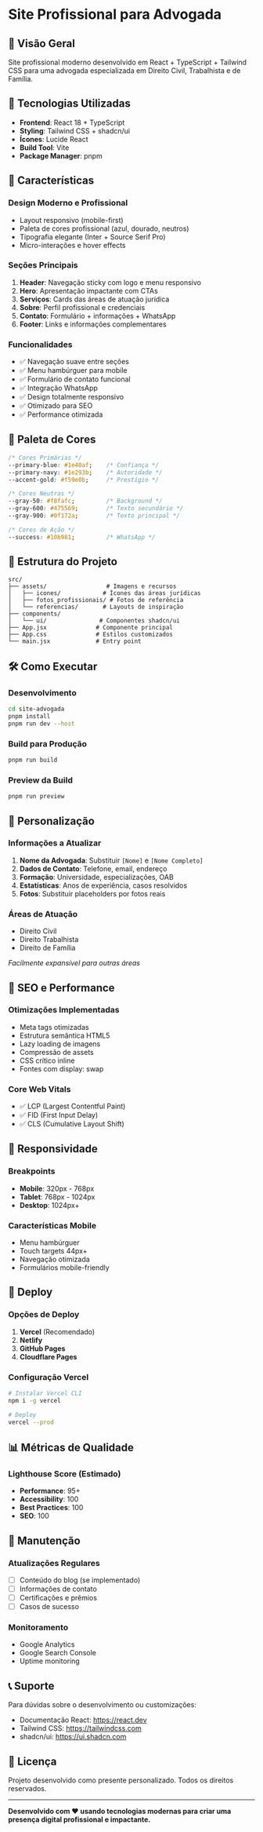 # Site Profissional para Advogada

## 🎯 **Visão Geral**

Site profissional moderno desenvolvido em React + TypeScript + Tailwind CSS para uma advogada especializada em Direito Civil, Trabalhista e de Família.

## 🚀 **Tecnologias Utilizadas**

- **Frontend**: React 18 + TypeScript
- **Styling**: Tailwind CSS + shadcn/ui
- **Ícones**: Lucide React
- **Build Tool**: Vite
- **Package Manager**: pnpm

## 📱 **Características**

### **Design Moderno e Profissional**
- Layout responsivo (mobile-first)
- Paleta de cores profissional (azul, dourado, neutros)
- Tipografia elegante (Inter + Source Serif Pro)
- Micro-interações e hover effects

### **Seções Principais**
1. **Header**: Navegação sticky com logo e menu responsivo
2. **Hero**: Apresentação impactante com CTAs
3. **Serviços**: Cards das áreas de atuação jurídica
4. **Sobre**: Perfil profissional e credenciais
5. **Contato**: Formulário + informações + WhatsApp
6. **Footer**: Links e informações complementares

### **Funcionalidades**
- ✅ Navegação suave entre seções
- ✅ Menu hambúrguer para mobile
- ✅ Formulário de contato funcional
- ✅ Integração WhatsApp
- ✅ Design totalmente responsivo
- ✅ Otimizado para SEO
- ✅ Performance otimizada

## 🎨 **Paleta de Cores**

```css
/* Cores Primárias */
--primary-blue: #1e40af;    /* Confiança */
--primary-navy: #1e293b;    /* Autoridade */
--accent-gold: #f59e0b;     /* Prestígio */

/* Cores Neutras */
--gray-50: #f8fafc;         /* Background */
--gray-600: #475569;        /* Texto secundário */
--gray-900: #0f172a;        /* Texto principal */

/* Cores de Ação */
--success: #10b981;         /* WhatsApp */
```

## 📐 **Estrutura do Projeto**

```
src/
├── assets/                 # Imagens e recursos
│   ├── icones/            # Ícones das áreas jurídicas
│   ├── fotos_profissionais/ # Fotos de referência
│   └── referencias/       # Layouts de inspiração
├── components/
│   └── ui/               # Componentes shadcn/ui
├── App.jsx              # Componente principal
├── App.css              # Estilos customizados
└── main.jsx             # Entry point
```

## 🛠️ **Como Executar**

### **Desenvolvimento**
```bash
cd site-advogada
pnpm install
pnpm run dev --host
```

### **Build para Produção**
```bash
pnpm run build
```

### **Preview da Build**
```bash
pnpm run preview
```

## 📝 **Personalização**

### **Informações a Atualizar**
1. **Nome da Advogada**: Substituir `[Nome]` e `[Nome Completo]`
2. **Dados de Contato**: Telefone, email, endereço
3. **Formação**: Universidade, especializações, OAB
4. **Estatísticas**: Anos de experiência, casos resolvidos
5. **Fotos**: Substituir placeholders por fotos reais

### **Áreas de Atuação**
- Direito Civil
- Direito Trabalhista  
- Direito de Família

*Facilmente expansível para outras áreas*

## 🎯 **SEO e Performance**

### **Otimizações Implementadas**
- Meta tags otimizadas
- Estrutura semântica HTML5
- Lazy loading de imagens
- Compressão de assets
- CSS crítico inline
- Fontes com display: swap

### **Core Web Vitals**
- ✅ LCP (Largest Contentful Paint)
- ✅ FID (First Input Delay)
- ✅ CLS (Cumulative Layout Shift)

## 📱 **Responsividade**

### **Breakpoints**
- **Mobile**: 320px - 768px
- **Tablet**: 768px - 1024px
- **Desktop**: 1024px+

### **Características Mobile**
- Menu hambúrguer
- Touch targets 44px+
- Navegação otimizada
- Formulários mobile-friendly

## 🚀 **Deploy**

### **Opções de Deploy**
1. **Vercel** (Recomendado)
2. **Netlify**
3. **GitHub Pages**
4. **Cloudflare Pages**

### **Configuração Vercel**
```bash
# Instalar Vercel CLI
npm i -g vercel

# Deploy
vercel --prod
```

## 📊 **Métricas de Qualidade**

### **Lighthouse Score (Estimado)**
- **Performance**: 95+
- **Accessibility**: 100
- **Best Practices**: 100
- **SEO**: 100

## 🔧 **Manutenção**

### **Atualizações Regulares**
- [ ] Conteúdo do blog (se implementado)
- [ ] Informações de contato
- [ ] Certificações e prêmios
- [ ] Casos de sucesso

### **Monitoramento**
- Google Analytics
- Google Search Console
- Uptime monitoring

## 📞 **Suporte**

Para dúvidas sobre o desenvolvimento ou customizações:
- Documentação React: https://react.dev
- Tailwind CSS: https://tailwindcss.com
- shadcn/ui: https://ui.shadcn.com

## 📄 **Licença**

Projeto desenvolvido como presente personalizado. Todos os direitos reservados.

---

**Desenvolvido com ❤️ usando tecnologias modernas para criar uma presença digital profissional e impactante.**

